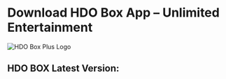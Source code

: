# Download HDO Box App – Unlimited Entertainment
![HDO Box Plus Logo](https://hdoboxplus.com/wp-content/uploads/2024/11/cropped-hdoplus-logo.png)

## **HDO BOX Latest Version:**

